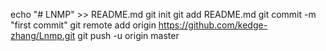 echo "# LNMP" >> README.md
git init
git add README.md
git commit -m "first commit"
git remote add origin https://github.com/kedge-zhang/Lnmp.git
git push -u origin master